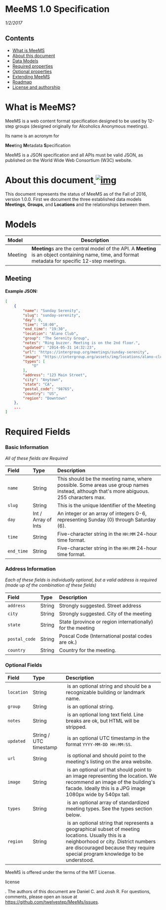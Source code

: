 # MeeMS 1.0 Specification

*1/2/2017*

## Contents

- [What is MeeMS](#whatIsRss)
- [About this document](#aboutThisDocument)
- [Data Models](#dataModels)
- [Required properties](#requiredProperties)
- [Optional properties](#optionalProperties)
- [Extending MeeMS](#extendingRss)
- [Roadmap](#roadmap)
- [License and authorship](#licenseAndAuthorship)

# What is MeeMS?

MeeMS is a web content format specification designed to be used by 12-step groups (designed originally for Alcoholics Anonymous meetings).

Its name is an acronym for 

**Mee**ting **M**etadata **S**pecification

MeeMS is a JSON specification and all APIs must be valid JSON, as published on the World Wide Web Consortium (W3C) website.

# About this document[ ](undefined)[![img](http://cyber.harvard.edu/rss/images/leftArrow.gif)](http://cyber.harvard.edu/rss/rss.html#aboutThisDocument)

This document represents the status of MeeMS as of the Fall of 2016, version 1.0.0. First we document the three established data models **Meetings**, **Groups**, and **Locations** and the relationships between them.

# Models

| **Model** | **Description**                          |
| :-------- | ---------------------------------------- |
| Meeting   | **Meeting**s are the central model of the API. A **Meeting** is an object containing name, time, and format metadata for specific 12-step meetings. |



## Meeting

#### Example JSON:

```json
[
    {
        "name": "Sunday Serenity",
        "slug": "sunday-serenity",
        "day": 0,
        "time": "18:00",
        "end_time": "19:30",
        "location": "Alano Club",
        "group": "The Serenity Group",
        "notes": "Ring buzzer. Meeting is on the 2nd floor.",
        "updated": "2014-05-31 14:32:23",
        "url": "https://intergroup.org/meetings/sunday-serenity",
        "image": "https://intergroup.org/assets/img/locations/alano-club.jpg",
        "types": [
            "O"
        ],
        "address": "123 Main Street",
        "city": "Anytown",
        "state": "CA",
        "postal_code": "98765",
        "country": "US",
        "region": "Downtown"
    },
    ...
]   
```



# Required Fields

### Basic Information

*All of these fields are Required*

| **Field**  | Type                | **Description**                          |
| :--------- | :------------------ | :--------------------------------------- |
| `name`     | String              | This should be the meeting name, where possible. Some areas use group names instead, although that's more abiguous. 255 characters max. |
| `slug`     | String              | This is the unique Identifier of the Meeting |
| `day`      | Int / Array of Ints | An integer or an array of integers 0-6, representing Sunday (0) through Saturday (6). |
| `time`     | String              | Five-character string in the `HH:MM` 24-hour time format. |
| `end_time` | String              | Five-character string in the `HH:MM` 24-hour time format. |


### Address Information

*Each of these fields is individually optional, but a valid address is required (made up of the combination of these fields)*

| **Field**  | Type                	| **Description**                          |
| :--------- | :------------------ 	| :--------------------------------------- |
| `address`     | String            | Strongly suggested. Street address |
| `city`     | String              	| Strongly suggested. City of the meeting |
| `state`      | String 			| State (province or region internationally) for the meeting |
| `postal_code`     | String        | Poscal Code (International postal codes are ok.) |
| `country` | String              | Country for the meeting. |


### Optional Fields

| **Field** | Type      | **Description**                          |
| :--------- | :------------------ | :--------------------------------------- |
| `location` | String     		   | is an optional string and should be a recognizable building or landmark name.
| `group` 	 | String		       | is an optional string.
| `notes` 	 | String		       | is an optional long text field. Line breaks are ok, but HTML will be stripped.
| `updated`  | String / UTC timestamp | is an optional UTC timestamp in the format `YYYY-MM-DD HH:MM:SS`.
| `url` 	 | String		       | is optional and should point to the meeting's listing on the area website.
| `image`  	 | String		       | is an optional url that should point to an image representing the location. We recommend an image of the building's facade. Ideally this is a JPG image 1080px wide by 540px tall.
| `types` 	 | String		       | is an optional array of standardized meeting types. See the types section below.
| `region` 	 | String		       | is an optional string that represents a geographical subset of meeting locations. Usually this is a neighborhood or city. District numbers are discouraged because they require special program knowledge to be understood.


MeeMS is offered under the terms of the MIT License.

license

. The authors of this document are Daniel C. and Josh R. For questions, comments, please open an issue at https://github.com/twelvestep/MeeMs/issues.
